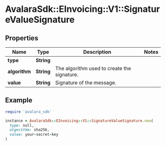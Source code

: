 # AvalaraSdk::EInvoicing::V1::SignatureValueSignature

## Properties

| Name | Type | Description | Notes |
| ---- | ---- | ----------- | ----- |
| **type** | **String** |  |  |
| **algorithm** | **String** | The algorithm used to create the signature. |  |
| **value** | **String** | Signature of the message. |  |

## Example

```ruby
require 'avalara_sdk'

instance = AvalaraSdk::EInvoicing::V1::SignatureValueSignature.new(
  type: null,
  algorithm: sha256,
  value: your-secret-key
)
```

